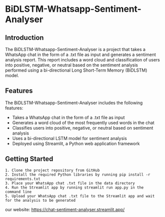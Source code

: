 # BiDLSTM-Whatsapp-Sentiment-Analyser
## Introduction
The BiDLSTM-Whatsapp-Sentiment-Analyser is a project that takes a WhatsApp chat in the form of a .txt file as input and generates a sentiment analysis report. This report includes a word cloud and classification of users into positive, negative, or neutral based on the sentiment analysis performed using a bi-directional Long Short-Term Memory (BiDLSTM) model.

## Features
The BiDLSTM-Whatsapp-Sentiment-Analyser includes the following features:<br/>
* Takes a WhatsApp chat in the form of a .txt file as input<br/>
* Generates a word cloud of the most frequently used words in the chat<br/>
* Classifies users into positive, negative, or neutral based on sentiment analysis<br/>
* Uses a bi-directional LSTM model for sentiment analysis<br/>
* Deployed using Streamlit, a Python web application framework<br/>

## Getting Started
    1. Clone the project repository from GitHub
    2. Install the required Python libraries by running pip install -r requirements.txt
    3. Place your WhatsApp chat .txt file in the data directory
    4. Run the Streamlit app by running streamlit run app.py in the command line
    5. Upload your WhatsApp chat .txt file to the Streamlit app and wait for the analysis to be generated

our website: https://chat-sentiment-analyser.streamlit.app/
